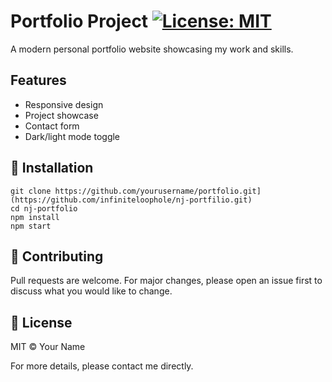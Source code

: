 # Portfolio Project [![License: MIT](https://img.shields.io/badge/License-MIT-yellow.svg)](https://opensource.org/licenses/MIT)

A modern personal portfolio website showcasing my work and skills.

## Features
- Responsive design
- Project showcase
- Contact form
- Dark/light mode toggle

## 🚀 Installation
```bash[
git clone https://github.com/yourusername/portfolio.git](https://github.com/infiniteloophole/nj-portfilio.git)
cd nj-portfolio
npm install
npm start
```

## 🤝 Contributing
Pull requests are welcome. For major changes, please open an issue first to discuss what you would like to change.

## 📝 License
MIT © Your Name

For more details, please contact me directly.
